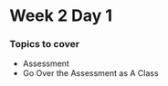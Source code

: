 # Week 2 Day 1

### Topics to cover
+ Assessment
+ Go Over the Assessment as A Class

[problems]: ./problems/problems.md
